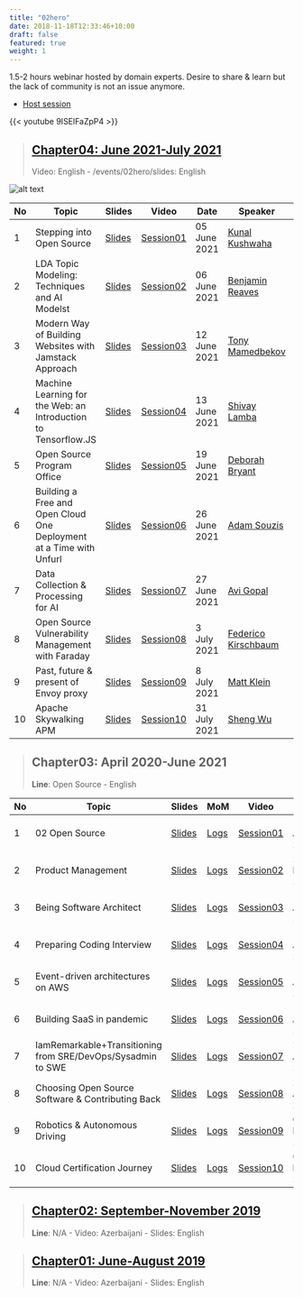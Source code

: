 ```yaml
---
title: "02hero"
date: 2018-11-18T12:33:46+10:00
draft: false
featured: true
weight: 1
---
```



1.5-2 hours webinar hosted by domain experts. Desire to share & learn but the lack of community is not an issue anymore.

- [Host session](/02hero/howto/hostsession)

{{< youtube 9ISElFaZpP4 >}}

> ## [Chapter04: June 2021-July 2021](/02hero/chapter04)
>  Video: English - /events/02hero/slides: English

![alt text](/events/02hero/chapter04.png)

|No| Topic | Slides|Video |Date|Speaker|Country|Co-host|Register|
|------|----------------------|---------|-----|-----|------|------|------|------|
|1| Stepping into Open Source |[Slides](/main/static/events/02hero/slides/chapter04/Chapter04_Session01_KunalKushwaha.pdf)|[Session01](https://www.youtube.com/watch?v=9ISElFaZpP4)| 05 June 2021 | [Kunal Kushwaha](https://www.linkedin.com/in/kunal-kushwaha/)| India| [metabob](https://metabob.com)|[Link](https://forms.gle/gPrQLuYCUf9sNNRm9)|
|2| LDA Topic Modeling: Techniques and AI Modelst|[Slides](/main/static/events/02hero/slides/chapter04/Chapter04_Session02_BenjaminReaves.pdf)|[Session02](https://www.youtube.com/watch?v=e2k_1BM9AqE)| 06 June 2021 | [Benjamin Reaves](https://www.linkedin.com/in/benreaves/)| USA| [metabob](https://metabob.com)|[Link](https://forms.gle/2nGeBy4jFhPQ4HkS7)|
|3| Modern Way of Building Websites with Jamstack Approach |[Slides](/main/static/events/02hero/slides/chapter04/Chapter04_Session03_TonyMamedbekov.pdf)|[Session03](https://www.youtube.com/watch?v=lE-xa56iUKI) | 12 June 2021 | [Tony Mamedbekov](https://www.linkedin.com/in/mamedbekov/)| USA| [metabob](https://metabob.com)|[Link](https://forms.gle/KHhw2y9CADefy39h8)|
|4| Machine Learning for the Web: an Introduction to Tensorflow.JS|[Slides](/main/static/events/02hero/slides/chapter04/Chapter04_Session04_ShivayLamba.pdf)|[Session04](https://www.youtube.com/watch?v=GOdxs-BIET8)| 13 June 2021 | [Shivay Lamba](https://www.linkedin.com/in/shivaylamba/)| India| [metabob](https://metabob.com)|[Link](https://forms.gle/zCaYQ7y53h4RkQwC9)|
|5| Open Source Program Office|[Slides](/main/static/events/02hero/slides/chapter04/Chapter04_Session05_DeborahBryant.pdf)|[Session05](https://www.youtube.com/watch?v=cBHYIt3QRsE)| 19 June 2021 | [Deborah Bryant](https://www.linkedin.com/company/opengovernment/)| USA| [metabob](https://metabob.com)|[Link](https://forms.gle/NfosbjoFhmopWXoPA)|
|6| Building a Free and Open Cloud One Deployment at a Time with Unfurl|[Slides](/main/static/events/02hero/slides/chapter04/Chapter04_Session06_AdamSouzis.pdf)|[Session06](https://www.youtube.com/watch?v=i02B3gjjcTo)| 26 June 2021 | [Adam Souzis](https://www.linkedin.com/in/adamsouzis/)| USA| [metabob](https://metabob.com)|[Link](https://forms.gle/HvwgN2BU5XnMo6y6A)|
|7| Data Collection & Processing for AI|[Slides](/main/static/events/02hero/slides/chapter04/Chapter04_Session07_AviGopal.pdf)|[Session07](https://www.youtube.com/watch?v=q31TEIY6_Vk)| 27 June 2021 | [Avi Gopal](https://www.linkedin.com/in/avinash-gopal-440669140/)| USA| [metabob](https://metabob.com)|[Link](https://forms.gle/ULnH5j55hix9wV5X6)|
|8| Open Source Vulnerability Management with Faraday|[Slides](/main/static/events/02hero/slides/chapter04/Chapter04_Session08_FedericoKirschbaum.pdf)|[Session08](https://www.youtube.com/watch?v=zd2hfSp4e-E)| 3 July 2021 | [Federico Kirschbaum](https://www.linkedin.com/in/fedek/)| USA| [metabob](https://metabob.com)|[Link](https://forms.gle/oNBuGxGr1FgHchwK9)|
|9| Past, future & present of Envoy proxy|[Slides](/main/static/events/02hero/slides/chapter04/Chapter04_Session09_MattKlein.pdf)|[Session09](https://www.youtube.com/watch?v=fdA0td8xsHY)| 8 July 2021 | [Matt Klein](https://www.linkedin.com/in/mattklein123/)| USA| [metabob](https://metabob.com)|[Link](https://forms.gle/SFYYxrD3xR71891PA)|
|10| Apache Skywalking APM|[Slides](/main/static/events/02hero/slides/chapter04/Chapter04_Session010_ShengWu.pdf)|[Session10](https://youtu.be/6lmHU3XtN10)| 31 July 2021 | [Sheng Wu](https://www.linkedin.com/in/wusheng1108/)| China| [metabob](https://metabob.com)|[Link](https://forms.gle/J1DxWLTXttRHQ5cA7)|


> ## Chapter03: April 2020-June 2021
> **Line**: Open Source - English


|No| Topic | Slides|MoM|Video |Date|Speaker|Country|Co-host|Register|
|------|----------------------|---------|---|-----|-----|------|------|------|------|
|1| 02 Open Source|[Slides](/events/02hero/slides/chapter03/Session01_02_OpenSource.pdf)|[Logs](/main/static/events/02hero/slides/chapter03/Session01_MeetingMinutes.pdf)|[Session01](https://www.youtube.com/watch?v=FIQBXlG9bwo)| 18 April 2020 | [Kamran Ahmed](https://www.linkedin.com/in/kaamranahmed)| Dubai| [expertech](https://expertech.az)|[Link](https://bit.ly/3c9RNCO)|
|2| Product Management|[Slides](/events/02hero/slides/chapter03/Session02_ProductManagement.pdf)|[Logs](/main/static/events/02hero/slides/chapter03/Session02_MeetingMinutes.pdf)|[Session02](https://www.youtube.com/watch?v=MoFzr6VhR4Y)| 27 March 2021 | [Suhas Avadhuta](https://www.linkedin.com/in/suava)| USA| [expertech](https://expertech.az)|[Link]()|
|3| Being Software Architect|[Slides](/events/02hero/slides/chapter03/Session03_BeingSoftwareArchitect.pdf)|[Logs](/main/static/events/02hero/slides/chapter03/Session03_MeetingMinutes.pdf)|[Session03](https://www.youtube.com/watch?v=B0SGu67gz20)| 10 April 2021 | [Nihad Abbasov](https://www.linkedin.com/in/nihadabbasov)| Ukraine| [expertech](https://expertech.az)|[Link]()|
|4| Preparing Coding Interview|[Slides](/events/02hero/slides/chapter03/Session04_PraparingCodingInterview.pdf)|[Logs](/main/static/events/02hero/slides/chapter03/Session04_MeetingMinutes.pdf)|[Session04](https://www.youtube.com/watch?v=eVckvl2BvxU)| 11 April 2021 | [Vivek Kirubanandan](https://www.linkedin.com/in/vkirub)| USA| [expertech](https://expertech.az)|[Link]()|
|5|Event-driven architectures on AWS|[Slides](/events/02hero/slides/chapter03/Session05_EveriArchitecture.pdf)|[Logs](/main/static/events/02hero/slides/chapter03/Session05_MeetingMinutes.pdf)|[Session05](https://www.youtube.com/watch?v=)| 17 April 2021 | [Rustam Hashimov](https://www.linkedin.com/in/rustamhashimov)| USA| [expertech](https://expertech.az)|[Link]()|
|6|Building SaaS in pandemic|[Slides](/events/02hero/slides/chapter03/Session06_BuildingSaaSInPandemic.pdf)|[Logs](/main/static/events/02hero/slides/chapter03/Session06_MeetingMinutes.pdf)|[Session06](https://www.youtube.com/watch?v=)| 18 April 2021 | [Gulnar Absalamova](https://www.linkedin.com/in/gulnarabsalamova)| Azerbaijan| [expertech](https://expertech.az)|[Link]()|
|7|IamRemarkable+Transitioning from SRE/DevOps/Sysadmin to SWE|[Slides](/events/02hero/slides/chapter03/Session07_IamRemarkable_TransitioningtoSWE.pdf)|[Logs](/main/static/events/02hero/slides/chapter03/Session07_MeetingMinutes.pdf)|[Session07](https://youtu.be/Jq8JAaZAkp0)| 24 April 2021 | [Khushali Desai](https://www.linkedin.com/in/khushalidesai)| USA| [expertech](https://expertech.az)|[Link]()|
|8|Choosing Open Source Software & Contributing Back |[Slides](/events/02hero/slides/chapter03/Session08_Choosing_Open_Source_Software.pdf)|[Logs](/main/static/events/02hero/slides/chapter03/Session08_MeetingMinutes.pdf)|[Session08](https://youtu.be/569tSDAxBL4)| 25 April 2021 | [Dave Nielsen](https://www.linkedin.com/in/dnielsen)| USA| [expertech](https://expertech.az)|[Link]()|
|9|Robotics & Autonomous Driving |[Slides](/events/02hero/slides/chapter03/Session09_RoboticsAndAutonomousDriving.pdf)|[Logs](/main/static/events/02hero/slides/chapter03/Session09_MeetingMinutes.pdf)|[Session09](https://youtu.be/M8gh0mJHmHI)| 02 May 2021 | [Elmar Abbasov](https://www.linkedin.com/in/eabbasov)| Estonia| [expertech](https://expertech.az)|[Link]()|
|10|Cloud Certification Journey |[Slides](/events/02hero/slides/chapter03/Session10_Cloud_Certification_Journey.pdf)|[Logs](/main/static/events/02hero/slides/chapter03/Session10_MeetingMinutes.pdf)|[Session10](https://youtu.be/BwjeXA-lfq8)| 02 May 2021 | [Yujun Liang](https://www.linkedin.com/in/yujunliang)| USA| [expertech](https://expertech.az)|[Link]()|

> ## [Chapter02:  September-November 2019](/02hero/chapter02)
> **Line**: N/A - Video: Azerbaijani - Slides: English

> ## [Chapter01: June-August 2019](/02hero/chapter01)
> **Line**: N/A - Video: Azerbaijani - Slides: English

